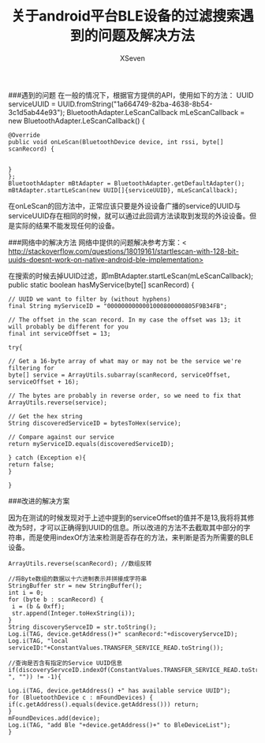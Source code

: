 ﻿---
layout: post
title:  "关于android平台BLE设备的过滤搜索遇到的问题及解决方法"
author: XSeven
tags: site tips-share
---

###遇到的问题
在一般的情况下，根据官方提供的API，使用如下的方法：
    UUID serviceUUID = UUID.fromString("1a664749-82ba-4638-8b54-3c1d5ab44e93");
    BluetoothAdapter.LeScanCallback mLeScanCallback = new BluetoothAdapter.LeScanCallback() {
			
    @Override
    public void onLeScan(BluetoothDevice device, int rssi, byte[] scanRecord) {
				
				
    }
    };
    BluetoothAdapter mBtAdapter = BluetoothAdapter.getDefaultAdapter();
    mBtAdapter.startLeScan(new UUID[]{serviceUUID}, mLeScanCallback);
    
在onLeScan的回方法中，正常应该只要是外设设备广播的service的UUID与serviceUUID存在相同的时候，就可以通过此回调方法读取到发现的外设设备。但是实际的结果不能发现任何的设备。

###网络中的解决方法
网络中提供的问题解决参考方案：< http://stackoverflow.com/questions/18019161/startlescan-with-128-bit-uuids-doesnt-work-on-native-android-ble-implementation>

在搜索的时候去掉UUID过滤，即mBtAdapter.startLeScan(mLeScanCallback);
    public static boolean hasMyService(byte[] scanRecord) {

    // UUID we want to filter by (without hyphens)
    final String myServiceID = "0000000000001000800000805F9B34FB";

    // The offset in the scan record. In my case the offset was 13; it will probably be different for you
    final int serviceOffset = 13; 

    try{

    // Get a 16-byte array of what may or may not be the service we're filtering for
    byte[] service = ArrayUtils.subarray(scanRecord, serviceOffset, serviceOffset + 16);

    // The bytes are probably in reverse order, so we need to fix that
    ArrayUtils.reverse(service);

    // Get the hex string
    String discoveredServiceID = bytesToHex(service);

    // Compare against our service
    return myServiceID.equals(discoveredServiceID);

    } catch (Exception e){
    return false;
    }

    }

###改进的解决方案
	
因为在测试的时候发现对于上述中提到的serviceOffset的值并不是13,我将将其修改为5时，才可以正确得到UUID的信息。所以改进的方法不去截取其中部分的字符串，而是使用indexOf方法来检测是否存在的方法，来判断是否为所需要的BLE设备。

    ArrayUtils.reverse(scanRecord);	//数组反转
			
    //将Byte数组的数据以十六进制表示并拼接成字符串
    StringBuffer str = new StringBuffer();
    int i = 0;
    for (byte b : scanRecord) {
     i = (b & 0xff);
     str.append(Integer.toHexString(i));
    }
    String discoveryServceID = str.toString();
    Log.i(TAG, device.getAddress()+" scanRecord:"+discoveryServceID);
    Log.i(TAG, "local serviceID:"+ConstantValues.TRANSFER_SERVICE_READ.toString());
			
    //查询是否含有指定的Service UUID信息
    if(discoveryServceID.indexOf(ConstantValues.TRANSFER_SERVICE_READ.toString().replace("-", "")) != -1){
				
    Log.i(TAG, device.getAddress() +" has available service UUID");
    for (BluetoothDevice c : mFoundDevices) {
    if(c.getAddress().equals(device.getAddress())) return;
    }
    mFoundDevices.add(device);
    Log.i(TAG, "add Ble "+device.getAddress()+" to BleDeviceList");
    }
